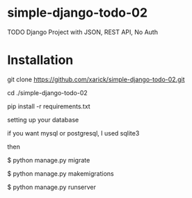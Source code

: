 # simple-django-todo-02
TODO Django Project with JSON, REST API, No Auth

# Installation
git clone https://github.com/xarick/simple-django-todo-02.git

cd ./simple-django-todo-02

pip install -r requirements.txt

setting up your database

if you want mysql or postgresql, I used sqlite3

then

$ python manage.py migrate

$ python manage.py makemigrations

$ python manage.py runserver
